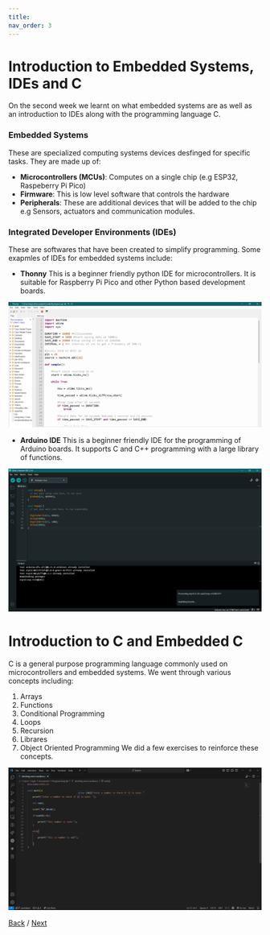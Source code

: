 ```yaml
---
title:
nav_order: 3
---
```


# Introduction to Embedded Systems, IDEs and C
On the second week we learnt on what embedded systems are as well as an introduction to IDEs along with the programming language C.

### Embedded Systems
These are specialized computing systems devices desfinged for specific tasks. They are made up of:
- **Microcontrollers (MCUs)**: Computes on a single chip (e.g ESP32, Raspeberry Pi Pico)
- **Firmware**: This is low level software that controls the hardware
- **Peripherals**: These are additional devices that will be added to the chip e.g Sensors, actuators and communication modules.

### Integrated Developer Environments (IDEs)
These are softwares that have been created to simplify programming.
Some exapmles of IDEs for embedded systems include:

- **Thonny**
This is a beginner friendly python IDE for microcontrollers.
It is suitable for Raspberry Pi Pico and other Python based development boards.

![Thonny IDE](images/thonny.png)

- **Arduino IDE**
This is a beginner friendly IDE for the programming of Arduino boards.
It supports C and C++ programming with a large library of functions.

![Arduino IDE](images/arduinoIDE.png)

# Introduction to C and Embedded C
C is a general purpose programming language commonly used on microcontrollers and embedded systems.
We went through various concepts including:
1. Arrays
2. Functions
3. Conditional Programming
4. Loops
5. Recursion
6. Librares
7. Object Oriented Programming
We did a few exercises to reinforce these concepts.

![C exercise](images/Ccode.png)

[Back](module1.md) / [Next](module3.md)